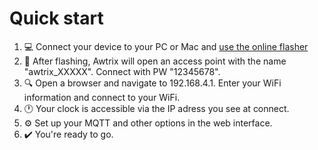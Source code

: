 
# Quick start

1. :computer:  Connect your device to your PC or Mac and [use the online flasher](flasher.md)
2. :signal_strength: After flashing, Awtrix will open an access point with the name "awtrix_XXXXX". Connect with PW "12345678".
3. :mag: Open a browser and navigate to 192.168.4.1. Enter your WiFi information and connect to your WiFi.
4. :clock1: Your clock is accessible via the IP adress you see at connect.
5. :gear: Set up your MQTT and other options in the web interface.
6. :heavy_check_mark: You're ready to go.
